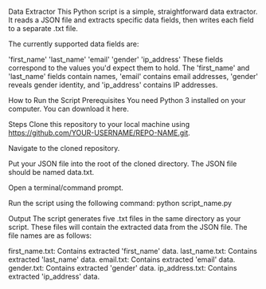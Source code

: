 Data Extractor
This Python script is a simple, straightforward data extractor. It reads a JSON file and extracts specific data fields, then writes each field to a separate .txt file.

The currently supported data fields are:

'first_name'
'last_name'
'email'
'gender'
'ip_address'
These fields correspond to the values you'd expect them to hold. The 'first_name' and 'last_name' fields contain names, 'email' contains email addresses, 'gender' reveals gender identity, and 'ip_address' contains IP addresses.

How to Run the Script
Prerequisites
You need Python 3 installed on your computer. You can download it here.

Steps
Clone this repository to your local machine using https://github.com/YOUR-USERNAME/REPO-NAME.git.

Navigate to the cloned repository.

Put your JSON file into the root of the cloned directory. The JSON file should be named data.txt.

Open a terminal/command prompt.

Run the script using the following command: python script_name.py

Output
The script generates five .txt files in the same directory as your script. These files will contain the extracted data from the JSON file. The file names are as follows:

first_name.txt: Contains extracted 'first_name' data.
last_name.txt: Contains extracted 'last_name' data.
email.txt: Contains extracted 'email' data.
gender.txt: Contains extracted 'gender' data.
ip_address.txt: Contains extracted 'ip_address' data.